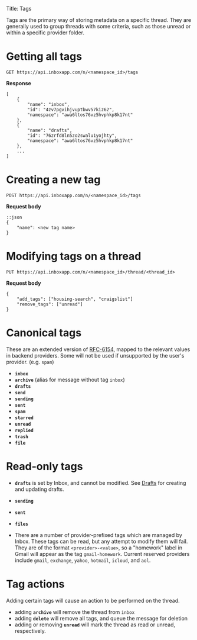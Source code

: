 Title: Tags

Tags are the primary way of storing metadata on a specific thread. They are generally used to group threads with some criteria, such as those unread or within a specific provider folder.

# Getting all tags

    GET https://api.inboxapp.com/n/<namespace_id>/tags

**Response**
```
[
    {
        "name": "inbox",
        "id": "4zv7pgvihjvuptbwv57kiz62",
        "namespace": "awa6ltos76vz5hvphkp8k17nt"
    },
    {
        "name": "drafts",
        "id": "76zrfd8ln5zo2swalu1yojhty",
        "namespace": "awa6ltos76vz5hvphkp8k17nt"
    },
    ...
]
```

# Creating a new tag

    POST https://api.inboxapp.com/n/<namespace_id>/tags

**Request body**
```
::json
{
    "name": <new tag name>
}
```

# Modifying tags on a thread

    PUT https://api.inboxapp.com/n/<namespace_id>/thread/<thread_id>

**Request body**
```
{
    "add_tags": ["housing-search", "craigslist"]
    "remove_tags": ["unread"]
}
```

# Canonical tags

These are an extended version of [RFC-6154](http://tools.ietf.org/html/rfc6154), mapped to the relevant values in backend providers. Some will not be used if unsupported by the user's provider. (e.g. `spam`)

* **`inbox`**
* **`archive`** (alias for message without tag `inbox`)
* **`drafts`**
* **`send`**
* **`sending`**
* **`sent`**
* **`spam`**
* **`starred`**
* **`unread`**
* **`replied`**
* **`trash`**
* **`file`**


# Read-only tags

* **`drafts`** is set by Inbox, and cannot be modified. See [Drafts](#drafts) for creating and updating drafts.

* **`sending`**

* **`sent`**

* **`files`**

* There are a number of provider-prefixed tags which are managed by Inbox. These tags can be read, but any attempt to modify them will fail. They are of the format `<provider>-<value>`, so a "homework" label in Gmail will appear as the tag `gmail-homework`. Current reserved providers include `gmail`, `exchange`, `yahoo`, `hotmail`, `icloud`, and `aol`.


# Tag actions

Adding certain tags will cause an action to be performed on the thread.

* adding **`archive`** will remove the thread from `inbox`
* adding **`delete`** will remove all tags, and queue the message for deletion
* adding or removing **`unread`** will mark the thread as read or unread, respectively.

